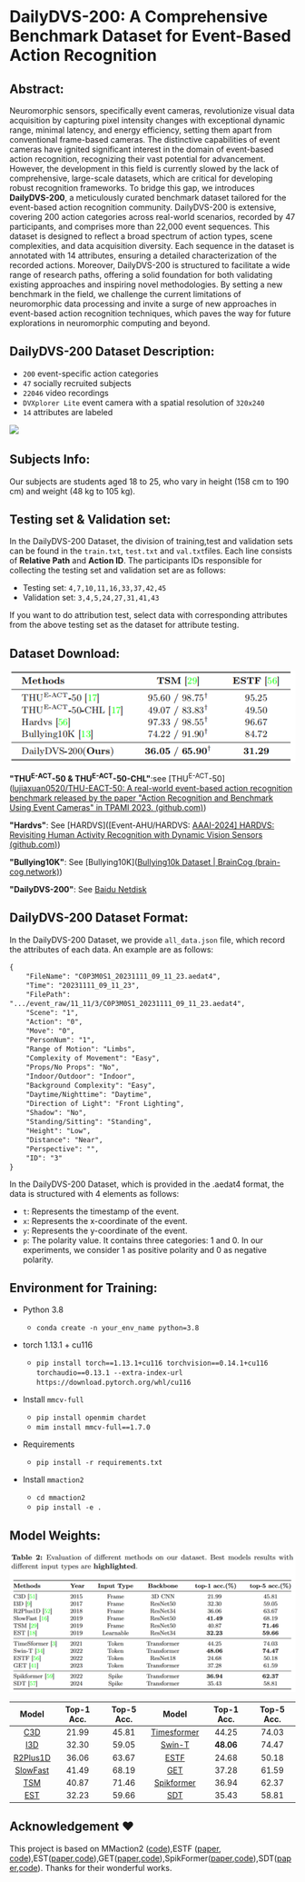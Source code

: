 # DailyDVS-200: A Comprehensive Benchmark Dataset for Event-Based Action Recognition




## Abstract:
Neuromorphic sensors, specifically event cameras, revolutionize visual data acquisition by capturing pixel intensity changes with exceptional dynamic range, minimal latency, and energy efficiency, setting them apart from conventional frame-based cameras. The distinctive capabilities of event cameras have ignited significant interest in the domain of event-based action recognition, recognizing their vast potential for advancement. However, the development in this field is currently slowed by the lack of comprehensive, large-scale datasets, which are critical for developing robust recognition frameworks. To bridge this gap, we introduces **DailyDVS-200**, a meticulously curated benchmark dataset tailored for the event-based action recognition community. DailyDVS-200 is extensive, covering 200 action categories across real-world scenarios, recorded by 47 participants, and comprises more than 22,000 event sequences. This dataset is designed to reflect a broad spectrum of action types, scene complexities, and data acquisition diversity. Each sequence in the dataset is annotated with 14 attributes, ensuring a detailed characterization of the recorded actions. Moreover, DailyDVS-200 is structured to facilitate a wide range of research paths, offering a solid foundation for both validating existing approaches and inspiring novel methodologies. By setting a new benchmark in the field, we challenge the current limitations of neuromorphic data processing and invite a surge of new approaches in event-based action recognition techniques, which paves the way for future explorations in neuromorphic computing and beyond.



## DailyDVS-200 Dataset Description:

- `200` event-specific action categories
- `47` socially recruited subjects
- `22046` video recordings
- `DVXplorer Lite` event camera with a spatial resolution of `320x240`
- `14` attributes are labeled

<img src="./pic/group4.png" />

## Subjects Info:

Our subjects are students aged 18 to 25, who vary in height (158 cm to 190 cm) and weight (48 kg to 105 kg).

<!-- <div>
    <img src="./pic/age.png" style="width: 33.33%; height: 320px;float: left;">
    <img src="./pic/height.png" style="width: 33.33%; height: 320px;float: left;">
    <img src="./pic/weight.png" style="width: 33.33%; height: 320px;float: left;">
</div> -->


## Testing set & Validation set:

In the DailyDVS-200 Dataset, the division of training,test and validation sets can be found in the `train.txt`, `test.txt`  and `val.txt`files. Each line consists of **Relative Path** and **Action ID**. The participants IDs responsible for collecting the testing set and validation set are as follows:

- Testing set: `4,7,10,11,16,33,37,42,45`
- Validation set: `3,4,5,24,27,31,41,43`

If you want to do attribution test, select data with corresponding attributes from the above testing set as the dataset for attribute testing.



## Dataset Download:

<img src="./pic/result_on_different_datasets.png" /> <br />

**"THU<sup>E-ACT</sup>-50 & THU<sup>E-ACT</sup>-50-CHL"**:see [THU<sup>E-ACT</sup>-50]([lujiaxuan0520/THU-EACT-50: A real-world event-based action recognition benchmark released by the paper "Action Recognition and Benchmark Using Event Cameras" in TPAMI 2023. (github.com)](https://github.com/lujiaxuan0520/THU-EACT-50))

**"Hardvs"**: See [HARDVS]([Event-AHU/HARDVS: [AAAI-2024\] HARDVS: Revisiting Human Activity Recognition with Dynamic Vision Sensors (github.com)](https://github.com/Event-AHU/HARDVS))

**"Bullying10K"**: See [Bullying10K]([Bullying10k Dataset | BrainCog (brain-cog.network)](https://www.brain-cog.network/dataset/Bullying10k/))

**"DailyDVS-200"**: See [Baidu Netdisk]()



## DailyDVS-200 Dataset Format:

In the DailyDVS-200 Dataset, we provide `all_data.json` file, which record the attributes of each data. An example are as follows:

```
{
    "FileName": "C0P3M0S1_20231111_09_11_23.aedat4",
    "Time": "20231111_09_11_23",
    "FilePath": ".../event_raw/11_11/3/C0P3M0S1_20231111_09_11_23.aedat4",
    "Scene": "1",
    "Action": "0",
    "Move": "0",
    "PersonNum": "1",
    "Range of Motion": "Limbs",
    "Complexity of Movement": "Easy",
    "Props/No Props": "No",
    "Indoor/Outdoor": "Indoor",
    "Background Complexity": "Easy",
    "Daytime/Nighttime": "Daytime",
    "Direction of Light": "Front Lighting",
    "Shadow": "No",
    "Standing/Sitting": "Standing",
    "Height": "Low",
    "Distance": "Near",
    "Perspective": "",
    "ID": "3"
}
```

In the DailyDVS-200 Dataset, which is provided in the .aedat4 format, the data is structured with 4 elements as follows:

- `t`: Represents the timestamp of the event.
- `x`: Represents the x-coordinate of the event.
- `y`: Represents the y-coordinate of the event.
- `p`: The polarity value. It contains three categories: 1 and 0. In our experiments, we  consider 1 as positive polarity and 0 as negative polarity.




## Environment for Training:

- Python 3.8

  - `conda create -n your_env_name python=3.8`

- torch 1.13.1 + cu116
  - `pip install torch==1.13.1+cu116 torchvision==0.14.1+cu116 torchaudio==0.13.1 --extra-index-url https://download.pytorch.org/whl/cu116 `

- Install `mmcv-full`
  
  - `pip install openmim chardet`
  - `mim install mmcv-full==1.7.0`
  
- Requirements

  - `pip install -r requirements.txt`

- Install `mmaction2`
  - `cd mmaction2`
  - `pip install -e .`




## Model Weights:

![models](./pic/models.png)



| Model | Top-1 Acc. | Top-5 Acc. | Model | Top-1 Acc. | Top-5 Acc. |
|:---------------------------:|:----------:|:----------:|:------------------------------------------------------------------:|:----------:|:----------:|
| [C3D]()    |   21.99   | 45.81 | [Timesformer]() | 44.25 | 74.03 |
| [I3D]()    |   32.30   | 59.05 | [Swin-T]() | **48.06** | 74.47 |
| [R2Plus1D]() |   36.06   | 63.67 | [ESTF]() | 24.68 | 50.18 |
| [SlowFast]() |   41.49   | 68.19 | [GET]() | 37.28 | 61.59 |
| [TSM]() | 40.87 | 71.46 | [Spikformer]() | 36.94 | 62.37 |
| [EST]() | 32.23 | 59.66 | [SDT]() | 35.43 | 58.81 |



## Acknowledgement :heart:
This project is based on  MMaction2 ([code](https://github.com/open-mmlab/mmaction2)),ESTF ([paper](https://arxiv.org/pdf/2211.09648), [code](https://github.com/Event-AHU/HARDVS?tab=readme-ov-file)),EST([paper](https://rpg.ifi.uzh.ch/docs/ICCV19_Gehrig.pdf),[code](https://github.com/uzh-rpg/rpg_event_representation_learning)),GET([paper](https://arxiv.org/abs/2310.02642),[code](https://github.com/Peterande/GET-Group-Event-Transformer)),SpikFormer([paper](https://arxiv.org/abs/2401.02020),[code](https://github.com/ZK-Zhou/spikformer)),SDT([paper](https://openreview.net/forum?id=9FmolyOHi5),[code](https://github.com/BICLab/Spike-Driven-Transformer)). Thanks for their wonderful works.

